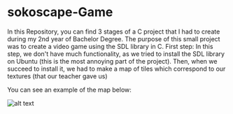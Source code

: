 # sokoscape-Game

In this Repository, you can find 3 stages of a C project that I had to create during my 2nd year of Bachelor Degree.
The purpose of this small project was to create a video game using the SDL library in C.
First step: 
In this step, we don't have much functionality, as we tried to install the SDL library on Ubuntu (this is the most annoying part of the project).
Then, when we succeed to install it, we had to make a map of tiles which correspond to our textures (that our teacher gave us)

You can see an example of the map below:

![alt text]([http://url/to/img.png](https://github.com/FameDoze2point0/sokoscape-Game/blob/7730c6015943c2434a5d6423e45a0c5d477494bd/etape1.png))
